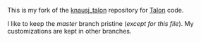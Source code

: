 
This is my fork of the [knausj_talon](https://github.com/knausj85/knausj_talon) repository for [Talon](https://talonvoice.com/) code.

I like to keep the *master* branch pristine (*except for this file*). My customizations are kept in other branches.
